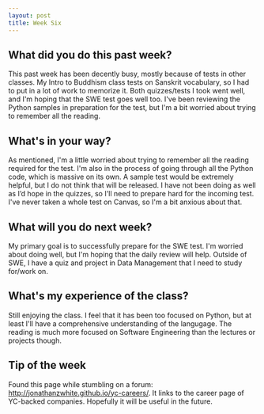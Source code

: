 ```yaml
---
layout: post
title: Week Six
---
```


## What did you do this past week? ##
This past week has been decently busy, mostly because of tests in other classes. My Intro to Buddhism class tests on Sanskrit vocabulary, so I had to put in a lot of work to memorize it. Both quizzes/tests I took went well, and I'm hoping that the SWE test goes well too. I've been reviewing the Python samples in preparation for the test, but I'm a bit worried about trying to remember all the reading.

## What's in your way? ##
As mentioned, I'm a little worried about trying to remember all the reading required for the test. I'm also in the process of going through all the Python code, which is massive on its own. A sample test would be extremely helpful, but I do not think that will be released. I have not been doing as well as I’d hope in the quizzes, so I'll need to prepare hard for the incoming test. I've never taken a whole test on Canvas, so I'm a bit anxious about that.

## What will you do next week? ##
My primary goal is to successfully prepare for the SWE test. I'm worried about doing well, but I'm hoping that the daily review will help.  Outside of SWE, I have a quiz and project in Data Management that I need to study for/work on.  

## What's my experience of the class? ##
Still enjoying the class. I feel that it has been too focused on Python, but at least I'll have a comprehensive understanding of the langugage. The reading is much more focused on Software Engineering than the lectures or projects though.  

## Tip of the week ##
Found this page while stumbling on a forum: http://jonathanzwhite.github.io/yc-careers/. It links to the career page of YC-backed companies. Hopefully it will be useful in the future.